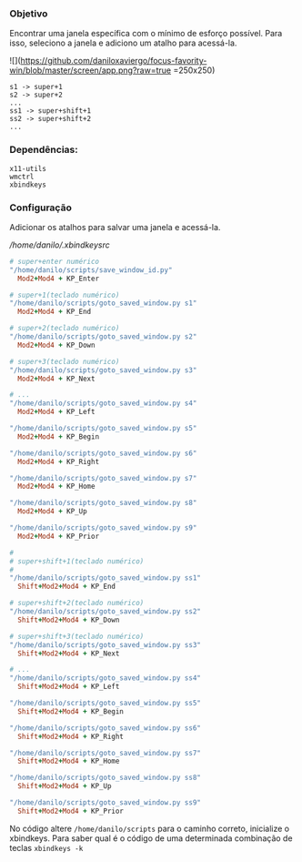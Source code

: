 ### Objetivo

Encontrar uma janela específica com o mínimo de esforço possível. Para isso, seleciono a janela e adiciono um atalho para acessá-la.

![](https://github.com/daniloxaviergo/focus-favority-win/blob/master/screen/app.png?raw=true =250x250)

```
s1 -> super+1
s2 -> super+2
...
ss1 -> super+shift+1
ss2 -> super+shift+2
...
```

### Dependências:

```
x11-utils
wmctrl
xbindkeys
```

### Configuração

Adicionar os atalhos para salvar uma janela e acessá-la.

_/home/danilo/.xbindkeysrc_
```ruby
# super+enter numérico
"/home/danilo/scripts/save_window_id.py"
  Mod2+Mod4 + KP_Enter

# super+1(teclado numérico)
"/home/danilo/scripts/goto_saved_window.py s1"
  Mod2+Mod4 + KP_End

# super+2(teclado numérico)
"/home/danilo/scripts/goto_saved_window.py s2"
  Mod2+Mod4 + KP_Down

# super+3(teclado numérico)
"/home/danilo/scripts/goto_saved_window.py s3"
  Mod2+Mod4 + KP_Next

# ...
"/home/danilo/scripts/goto_saved_window.py s4"
  Mod2+Mod4 + KP_Left

"/home/danilo/scripts/goto_saved_window.py s5"
  Mod2+Mod4 + KP_Begin

"/home/danilo/scripts/goto_saved_window.py s6"
  Mod2+Mod4 + KP_Right

"/home/danilo/scripts/goto_saved_window.py s7"
  Mod2+Mod4 + KP_Home

"/home/danilo/scripts/goto_saved_window.py s8"
  Mod2+Mod4 + KP_Up

"/home/danilo/scripts/goto_saved_window.py s9"
  Mod2+Mod4 + KP_Prior

#
# super+shift+1(teclado numérico)
#
"/home/danilo/scripts/goto_saved_window.py ss1"
  Shift+Mod2+Mod4 + KP_End

# super+shift+2(teclado numérico)
"/home/danilo/scripts/goto_saved_window.py ss2"
  Shift+Mod2+Mod4 + KP_Down

# super+shift+3(teclado numérico)
"/home/danilo/scripts/goto_saved_window.py ss3"
  Shift+Mod2+Mod4 + KP_Next

# ...
"/home/danilo/scripts/goto_saved_window.py ss4"
  Shift+Mod2+Mod4 + KP_Left

"/home/danilo/scripts/goto_saved_window.py ss5"
  Shift+Mod2+Mod4 + KP_Begin

"/home/danilo/scripts/goto_saved_window.py ss6"
  Shift+Mod2+Mod4 + KP_Right

"/home/danilo/scripts/goto_saved_window.py ss7"
  Shift+Mod2+Mod4 + KP_Home

"/home/danilo/scripts/goto_saved_window.py ss8"
  Shift+Mod2+Mod4 + KP_Up

"/home/danilo/scripts/goto_saved_window.py ss9"
  Shift+Mod2+Mod4 + KP_Prior
```

No código altere `/home/danilo/scripts` para o caminho correto, inicialize o xbindkeys.
Para saber qual é o código de uma determinada combinação de teclas `xbindkeys -k`
